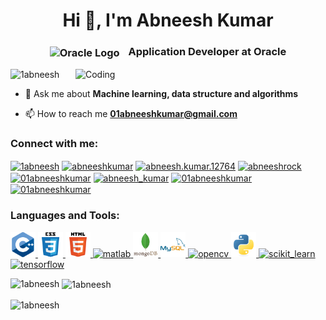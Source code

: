 
<h1 align="center">Hi 👋, I'm Abneesh Kumar</h1>
<h3 align="center">
  <img src="//upload.wikimedia.org/wikipedia/commons/thumb/5/50/Oracle_logo.svg/512px-Oracle_logo.svg.png" 
       alt="Oracle Logo" 
       decoding="async" 
       width="50" 
       height="6" 
       style="vertical-align: middle; margin-right: 10px;">
  Application Developer at Oracle
</h3>
<img align="right" alt="Coding" width="400" src="https://cdn.dribbble.com/users/730703/screenshots/6581243/avento.gif">

<p align="left"> <img src="https://komarev.com/ghpvc/?username=1abneesh&label=Profile%20views&color=0e75b6&style=flat" alt="1abneesh" /> </p>

- 💬 Ask me about **Machine learning, data structure and algorithms**

- 📫 How to reach me **01abneeshkumar@gmail.com**

<h3 align="left">Connect with me:</h3>
<p align="left">
<a href="https://linkedin.com/in/1abneesh" target="blank"><img align="center" src="https://raw.githubusercontent.com/rahuldkjain/github-profile-readme-generator/master/src/images/icons/Social/linked-in-alt.svg" alt="1abneesh" height="30" width="40" /></a>
<a href="https://kaggle.com/abneeshkumar" target="blank"><img align="center" src="https://raw.githubusercontent.com/rahuldkjain/github-profile-readme-generator/master/src/images/icons/Social/kaggle.svg" alt="abneeshkumar" height="30" width="40" /></a>
<a href="https://fb.com/abneesh.kumar.12764" target="blank"><img align="center" src="https://raw.githubusercontent.com/rahuldkjain/github-profile-readme-generator/master/src/images/icons/Social/facebook.svg" alt="abneesh.kumar.12764" height="30" width="40" /></a>
<a href="https://www.codechef.com/users/abneeshrock" target="blank"><img align="center" src="https://cdn.jsdelivr.net/npm/simple-icons@3.1.0/icons/codechef.svg" alt="abneeshrock" height="30" width="40" /></a>
<a href="https://www.hackerrank.com/01abneeshkumar" target="blank"><img align="center" src="https://raw.githubusercontent.com/rahuldkjain/github-profile-readme-generator/master/src/images/icons/Social/hackerrank.svg" alt="01abneeshkumar" height="30" width="40" /></a>
<a href="https://codeforces.com/profile/abneesh_kumar" target="blank"><img align="center" src="https://raw.githubusercontent.com/rahuldkjain/github-profile-readme-generator/master/src/images/icons/Social/codeforces.svg" alt="abneesh_kumar" height="30" width="40" /></a>
<a href="https://www.leetcode.com/01abneeshkumar" target="blank"><img align="center" src="https://raw.githubusercontent.com/rahuldkjain/github-profile-readme-generator/master/src/images/icons/Social/leet-code.svg" alt="01abneeshkumar" height="30" width="40" /></a>
<a href="https://auth.geeksforgeeks.org/user/01abneeshkumar" target="blank"><img align="center" src="https://raw.githubusercontent.com/rahuldkjain/github-profile-readme-generator/master/src/images/icons/Social/geeks-for-geeks.svg" alt="01abneeshkumar" height="30" width="40" /></a>
</p>

<h3 align="left">Languages and Tools:</h3>
<p align="left"> <a href="https://www.w3schools.com/cpp/" target="_blank" rel="noreferrer"> <img src="https://raw.githubusercontent.com/devicons/devicon/master/icons/cplusplus/cplusplus-original.svg" alt="cplusplus" width="40" height="40"/> </a> <a href="https://www.w3schools.com/css/" target="_blank" rel="noreferrer"> <img src="https://raw.githubusercontent.com/devicons/devicon/master/icons/css3/css3-original-wordmark.svg" alt="css3" width="40" height="40"/> </a> <a href="https://www.w3.org/html/" target="_blank" rel="noreferrer"> <img src="https://raw.githubusercontent.com/devicons/devicon/master/icons/html5/html5-original-wordmark.svg" alt="html5" width="40" height="40"/> </a> <a href="https://www.mathworks.com/" target="_blank" rel="noreferrer"> <img src="https://upload.wikimedia.org/wikipedia/commons/2/21/Matlab_Logo.png" alt="matlab" width="40" height="40"/> </a> <a href="https://www.mongodb.com/" target="_blank" rel="noreferrer"> <img src="https://raw.githubusercontent.com/devicons/devicon/master/icons/mongodb/mongodb-original-wordmark.svg" alt="mongodb" width="40" height="40"/> </a> <a href="https://www.mysql.com/" target="_blank" rel="noreferrer"> <img src="https://raw.githubusercontent.com/devicons/devicon/master/icons/mysql/mysql-original-wordmark.svg" alt="mysql" width="40" height="40"/> </a> <a href="https://opencv.org/" target="_blank" rel="noreferrer"> <img src="https://www.vectorlogo.zone/logos/opencv/opencv-icon.svg" alt="opencv" width="40" height="40"/> </a> <a href="https://www.python.org" target="_blank" rel="noreferrer"> <img src="https://raw.githubusercontent.com/devicons/devicon/master/icons/python/python-original.svg" alt="python" width="40" height="40"/> </a> <a href="https://scikit-learn.org/" target="_blank" rel="noreferrer"> <img src="https://upload.wikimedia.org/wikipedia/commons/0/05/Scikit_learn_logo_small.svg" alt="scikit_learn" width="40" height="40"/> </a> <a href="https://www.tensorflow.org" target="_blank" rel="noreferrer"> <img src="https://www.vectorlogo.zone/logos/tensorflow/tensorflow-icon.svg" alt="tensorflow" width="40" height="40"/> </a> </p>

<p><img align="left" src="https://github-readme-stats.vercel.app/api/top-langs?username=1abneesh&show_icons=true&locale=en&layout=compact" alt="1abneesh" /></p>

<p>&nbsp;<img align="center" src="https://github-readme-stats.vercel.app/api?username=1abneesh&show_icons=true&locale=en" alt="1abneesh" /></p>

<p><img align="center" src="https://github-readme-streak-stats.herokuapp.com/?user=1abneesh&" alt="1abneesh" /></p>
